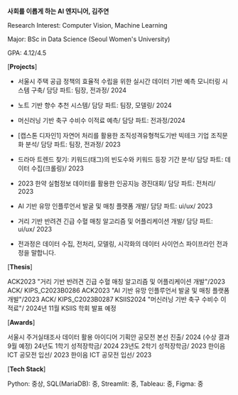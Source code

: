 **사회를 이롭게 하는 AI 엔지니어, 김주연**

Research Interest: Computer Vision, Machine Learning

Major: BSc in Data Science (Seoul Women's University)

GPA: 4.12/4.5

[**Projects**]

- 서울시 주택 공급 정책의 효율적 수립을 위한 실시간 데이터 기반 예측 모니터링 시스템 구축/ 담당 파트: 팀장, 전과정/ 2024

- 노트 기반 향수 추천 시스템/ 담당 파트: 팀장, 모델링/ 2024
  
- 머신러닝 기반 축구 수비수 이적료 예측/ 담당 파트: 전과정/2024
  
- [캡스톤 디자인1] 자연어 처리를 활용한 조직성격유형척도기반 빅테크 기업 조직문화 분석/ 담당 파트: 팀장, 전과정/ 2023

- 드라마 트렌드 찾기: 키워드(태그)의 빈도수와 키워드 등장 기간 분석/ 담당 파트: 데이터 수집(크롤링)/ 2023

- 2023 한약 실험정보 데이터를 활용한 인공지능 경진대회/ 담당 파트: 전처리/ 2023

- AI 기반 유망 인플루언서 발굴 및 매칭 플랫폼 개발/ 담당 파트: ui/ux/ 2023

- 거리 기반 반려견 긴급 수혈 매칭 알고리즘 및 어플리케이션 개발/ 담당 파트: ui/ux/ 2023

* 전과정은 데이터 수집, 전처리, 모델링, 시각화의 데이터 사이언스 파이프라인 전과정을 말합니다.

[**Thesis**]

ACK2023  "거리 기반 반려견 긴급 수혈 매칭 알고리즘 및 어플리케이션 개발"/2023 ACK/ KIPS_C2023B0286
ACK2023  "AI 기반 유망 인플루언서 발굴 및 매칭 플랫폼 개발"/2023 ACK/ KIPS_C2023B0287
KSIIS2024 "머신러닝 기반 축구 수비수 이적료"/ 2024년 11월  KSIIS 학회 발표 예정

[**Awards**]

서울시 주거실태조사 데이터 활용 아이디어 기획안 공모전 본선 진출/ 2024 (수상 결과 9월 예정)
24년도 1학기 성적장학금/ 2024
23년도 2학기 성적장학금/ 2023
한이음 ICT 공모전 입선/ 2023
한이음 ICT 공모전 입선/ 2023

[**Tech Stack**]

Python: 중상, SQL(MariaDB): 중, Streamlit: 중, Tableau: 중, Figma: 중
